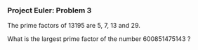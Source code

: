### Project Euler: Problem 3

The prime factors of 13195 are 5, 7, 13 and 29.

What is the largest prime factor of the number 600851475143 ?


